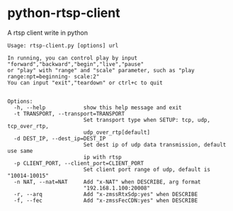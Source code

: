 # python-rtsp-client
A rtsp client write in python

    Usage: rtsp-client.py [options] url
    
    In running, you can control play by input "forward","backward","begin","live","pause"
    or "play" with "range" and "scale" parameter, such as "play range:npt=beginning- scale:2"
    You can input "exit","teardown" or ctrl+c to quit
    
    
    Options:
      -h, --help            show this help message and exit
      -t TRANSPORT, --transport=TRANSPORT
                            Set transport type when SETUP: tcp, udp, tcp_over_rtp,
                            udp_over_rtp[default]
      -d DEST_IP, --dest_ip=DEST_IP
                            Set dest ip of udp data transmission, default use same
                            ip with rtsp
      -p CLIENT_PORT, --client_port=CLIENT_PORT
                            Set client port range of udp, default is "10014-10015"
      -n NAT, --nat=NAT     Add "x-NAT" when DESCRIBE, arg format
                            "192.168.1.100:20008"
      -r, --arq             Add "x-zmssRtxSdp:yes" when DESCRIBE
      -f, --fec             Add "x-zmssFecCDN:yes" when DESCRIBE
